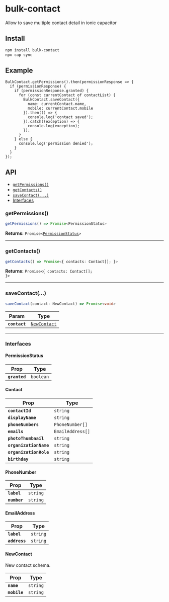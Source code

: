 # bulk-contact

Allow to save multiple contact detail in ionic capacitor 

## Install

```bash
npm install bulk-contact
npx cap sync
```

## Example
    BulkContact.getPermissions().then(permissionResponse => {
      if (permissionResponse) {
        if (permissionResponse.granted) {
          for (const currentContact of contactList) {
            BulkContact.saveContact({
              name: currentContact.name, 
              mobile: currentContact.mobile
            }).then(() => {
              console.log('contact saved');
            }).catch((exception) => {
              console.log(exception);
            }); 
          }
        } else {
          console.log('permission denied');
        }
      }
    });

## API

<docgen-index>

* [`getPermissions()`](#getpermissions)
* [`getContacts()`](#getcontacts)
* [`saveContact(...)`](#savecontact)
* [Interfaces](#interfaces)

</docgen-index>

<docgen-api>
<!--Update the source file JSDoc comments and rerun docgen to update the docs below-->

### getPermissions()

```typescript
getPermissions() => Promise<PermissionStatus>
```

**Returns:** <code>Promise&lt;<a href="#permissionstatus">PermissionStatus</a>&gt;</code>

--------------------


### getContacts()

```typescript
getContacts() => Promise<{ contacts: Contact[]; }>
```

**Returns:** <code>Promise&lt;{ contacts: Contact[]; }&gt;</code>

--------------------


### saveContact(...)

```typescript
saveContact(contact: NewContact) => Promise<void>
```

| Param         | Type                                              |
| ------------- | ------------------------------------------------- |
| **`contact`** | <code><a href="#newcontact">NewContact</a></code> |

--------------------


### Interfaces


#### PermissionStatus

| Prop          | Type                 |
| ------------- | -------------------- |
| **`granted`** | <code>boolean</code> |


#### Contact

| Prop                   | Type                        |
| ---------------------- | --------------------------- |
| **`contactId`**        | <code>string</code>         |
| **`displayName`**      | <code>string</code>         |
| **`phoneNumbers`**     | <code>PhoneNumber[]</code>  |
| **`emails`**           | <code>EmailAddress[]</code> |
| **`photoThumbnail`**   | <code>string</code>         |
| **`organizationName`** | <code>string</code>         |
| **`organizationRole`** | <code>string</code>         |
| **`birthday`**         | <code>string</code>         |


#### PhoneNumber

| Prop         | Type                |
| ------------ | ------------------- |
| **`label`**  | <code>string</code> |
| **`number`** | <code>string</code> |


#### EmailAddress

| Prop          | Type                |
| ------------- | ------------------- |
| **`label`**   | <code>string</code> |
| **`address`** | <code>string</code> |


#### NewContact

New contact schema.

| Prop         | Type                |
| ------------ | ------------------- |
| **`name`**   | <code>string</code> |
| **`mobile`** | <code>string</code> |

</docgen-api>
